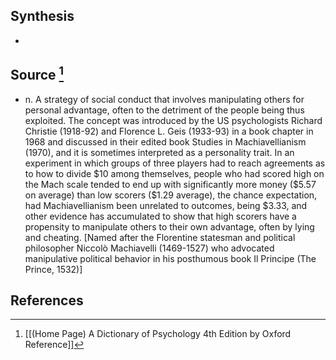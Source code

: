 ## Synthesis
- 
## Source [^1]
- n. A strategy of social conduct that involves manipulating others for personal advantage, often to the detriment of the people being thus exploited. The concept was introduced by the US psychologists Richard Christie (1918-92) and Florence L. Geis (1933-93) in a book chapter in 1968 and discussed in their edited book Studies in Machiavellianism (1970), and it is sometimes interpreted as a personality trait. In an experiment in which groups of three players had to reach agreements as to how to divide $\$ 10$ among themselves, people who had scored high on the Mach scale tended to end up with significantly more money ($\$ 5.57$ on average) than low scorers ($\$ 1.29$ average), the chance expectation, had Machiavellianism been unrelated to outcomes, being $\$ 3.33$, and other evidence has accumulated to show that high scorers have a propensity to manipulate others to their own advantage, often by lying and cheating. \[Named after the Florentine statesman and political philosopher Niccolò Machiavelli (1469-1527) who advocated manipulative political behavior in his posthumous book Il Principe (The Prince, 1532)]
## References

[^1]: [[(Home Page) A Dictionary of Psychology 4th Edition by Oxford Reference]]